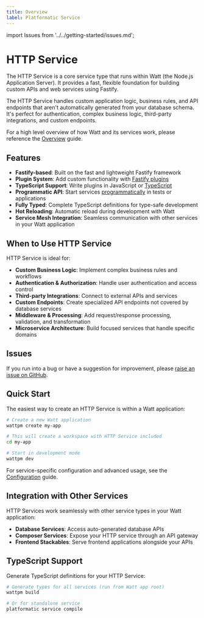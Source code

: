 ```yaml
---
title: Overview
label: Platformatic Service
---
```


import Issues from '../../getting-started/issues.md';

# HTTP Service

The HTTP Service is a core service type that runs within Watt (the Node.js Application Server). It provides a fast, flexible foundation for building custom APIs and web services using Fastify.

The HTTP Service handles custom application logic, business rules, and API endpoints that aren't automatically generated from your database schema. It's perfect for authentication, complex business logic, third-party integrations, and custom endpoints.

For a high level overview of how Watt and its services work, please reference the [Overview](../../Overview.md) guide.

## Features

- **Fastify-based**: Built on the fast and lightweight Fastify framework
- **Plugin System**: Add custom functionality with [Fastify plugins](./plugin.md)
- **TypeScript Support**: Write plugins in JavaScript or [TypeScript](../platformatic/cli.md#compile)
- **Programmatic API**: Start services [programmatically](./programmatic.md) in tests or applications
- **Fully Typed**: Complete TypeScript definitions for type-safe development
- **Hot Reloading**: Automatic reload during development with Watt
- **Service Mesh Integration**: Seamless communication with other services in your Watt application

## When to Use HTTP Service

HTTP Service is ideal for:

- **Custom Business Logic**: Implement complex business rules and workflows
- **Authentication & Authorization**: Handle user authentication and access control
- **Third-party Integrations**: Connect to external APIs and services
- **Custom Endpoints**: Create specialized API endpoints not covered by database services
- **Middleware & Processing**: Add request/response processing, validation, and transformation
- **Microservice Architecture**: Build focused services that handle specific domains

## Issues

If you run into a bug or have a suggestion for improvement, please
[raise an issue on GitHub](https://github.com/platformatic/platformatic/issues/new).

## Quick Start

The easiest way to create an HTTP Service is within a Watt application:

```bash
# Create a new Watt application
wattpm create my-app

# This will create a workspace with HTTP Service included
cd my-app

# Start in development mode
wattpm dev
```

For service-specific configuration and advanced usage, see the [Configuration](./configuration.md) guide.

## Integration with Other Services

HTTP Services work seamlessly with other service types in your Watt application:

- **Database Services**: Access auto-generated database APIs
- **Composer Services**: Expose your HTTP service through an API gateway
- **Frontend Stackables**: Serve frontend applications alongside your APIs

## TypeScript Support

Generate TypeScript definitions for your HTTP Service:

```bash
# Generate types for all services (run from Watt app root)
wattpm build

# Or for standalone service
platformatic service compile
```

<Issues />
